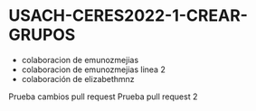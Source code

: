 # USACH-CERES2022-1-CREAR-GRUPOS

* colaboracion de emunozmejias
* colaboracion de emunozmejias linea 2
* colaboración de elizabethmnz

Prueba cambios pull request 
Prueba pull request 2
